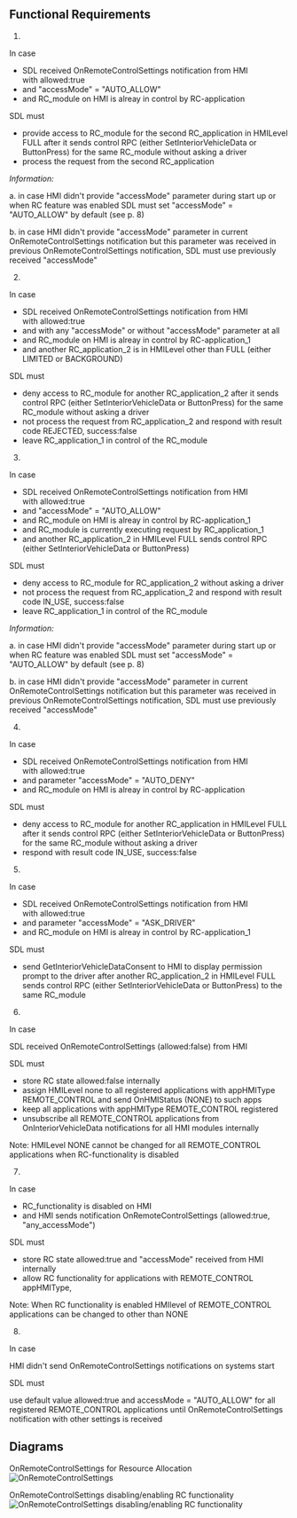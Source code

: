 ## Functional Requirements

1. 
In case
- SDL received OnRemoteControlSettings notification from HMI with allowed:true
- and "accessMode" = "AUTO_ALLOW" 
- and RC_module on HMI is alreay in control by RC-application

SDL must

- provide access to RC_module for the second RC_application in HMILevel FULL after it sends control RPC (either SetInteriorVehicleData or ButtonPress) for the same RC_module without asking a driver
- process the request from the second RC_application

*Information:*

a. in case HMI didn't provide "accessMode" parameter during start up or when RC feature was enabled SDL must set "accessMode" = "AUTO_ALLOW" by default (see p. 8)

b. in case HMI didn't provide "accessMode" parameter in current OnRemoteControlSettings notification but this parameter was received in previous OnRemoteControlSettings notification, SDL must use previously received "accessMode"

2.
In case
- SDL received OnRemoteControlSettings notification from HMI with allowed:true
- and with any "accessMode" or without "accessMode" parameter at all
- and RC_module on HMI is alreay in control by RC-application_1
- and another RC_application_2 is in HMILevel other than FULL (either LIMITED or BACKGROUND)

SDL must
- deny access to RC_module for another RC_application_2 after it sends control RPC (either SetInteriorVehicleData or ButtonPress) for the same RC_module without asking a driver
- not process the request from RC_application_2 and respond with result code REJECTED, success:false
- leave RC_application_1 in control of the RC_module

3.
In case
- SDL received OnRemoteControlSettings notification from HMI with allowed:true
- and "accessMode" = "AUTO_ALLOW" 
- and RC_module on HMI is alreay in control by RC-application_1
- and RC_module is currently executing request by RC_application_1
- and another RC_application_2 in HMILevel FULL sends control RPC (either SetInteriorVehicleData or ButtonPress)

SDL must
- deny access to RC_module for RC_application_2 without asking a driver
- not process the request from RC_application_2 and respond with result code IN_USE, success:false
- leave RC_application_1 in control of the RC_module

*Information:*

a. in case HMI didn't provide "accessMode" parameter during start up or when RC feature was enabled SDL must set "accessMode" = "AUTO_ALLOW" by default (see p. 8)

b. in case HMI didn't provide "accessMode" parameter in current OnRemoteControlSettings notification but this parameter was received in previous OnRemoteControlSettings notification, SDL must use previously received "accessMode"

4. 
In case
- SDL received OnRemoteControlSettings notification from HMI with allowed:true
- and parameter "accessMode" = "AUTO_DENY" 
- and RC_module on HMI is alreay in control by RC-application

SDL must
- deny access to RC_module for another RC_application in HMILevel FULL after it sends control RPC (either SetInteriorVehicleData or ButtonPress) for the same RC_module without asking a driver
- respond with result code IN_USE, success:false

5. 
In case
- SDL received OnRemoteControlSettings notification from HMI with allowed:true
- and parameter "accessMode" = "ASK_DRIVER" 
- and RC_module on HMI is alreay in control by RC-application_1

SDL must
- send GetInteriorVehicleDataConsent to HMI to display permission prompt to the driver after another RC_application_2 in HMILevel FULL sends control RPC (either SetInteriorVehicleData or ButtonPress) to the same RC_module 

6. 
In case

SDL received OnRemoteControlSettings (allowed:false) from HMI

SDL must
- store RC state allowed:false internally
- assign HMILevel none to all registered applications with appHMIType REMOTE_CONTROL and send OnHMIStatus (NONE) to such apps
- keep all applications with appHMIType REMOTE_CONTROL registered 
- unsubscribe all REMOTE_CONTROL applications from OnInteriorVehicleData notifications for all HMI modules internally

Note: HMILevel NONE cannot be changed for all REMOTE_CONTROL applications when RC-functionality is disabled

7.
In case
- RC_functionality is disabled on HMI
- and HMI sends notification OnRemoteControlSettings (allowed:true, "any_accessMode")

SDL must
- store RC state allowed:true and "accessMode" received from HMI internally
- allow RC functionality for applications with REMOTE_CONTROL appHMIType,

Note: When RC functionality is enabled HMIlevel of REMOTE_CONTROL applications can be changed to other than NONE

8.
In case

HMI didn't send OnRemoteControlSettings notifications on systems start

SDL must

use default value allowed:true and accessMode = "AUTO_ALLOW" for all registered REMOTE_CONTROL applications until OnRemoteControlSettings notification with other settings is received


## Diagrams

OnRemoteControlSettings for Resource Allocation
![OnRemoteControlSettings](https://github.com/smartdevicelink/sdl_requirements/blob/OnRemoteControlSettings/detailed_docs/accessories/OnRemoteControlSettings.png)

OnRemoteControlSettings disabling/enabling RC functionality
![OnRemoteControlSettings disabling/enabling RC functionality](https://github.com/smartdevicelink/sdl_requirements/blob/OnRemoteControlSettings/detailed_docs/accessories/OnRemoteControlSettings_disablingRC.png)
